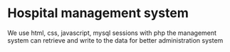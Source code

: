 # Hospital management system 
We use html, css, javascript, mysql sessions with php 
the management system can retrieve and write to the data for better administration system
